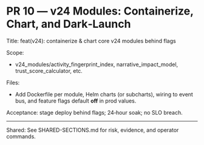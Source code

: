 # PR 10 — v24 Modules: Containerize, Chart, and Dark‑Launch

Title: feat(v24): containerize & chart core v24 modules behind flags

Scope:

- v24_modules/activity_fingerprint_index, narrative_impact_model, trust_score_calculator, etc.

Files:

- Add Dockerfile per module, Helm charts (or subcharts), wiring to event bus, and feature flags default **off** in prod values.

Acceptance: stage deploy behind flags; 24‑hour soak; no SLO breach.

---

Shared: See SHARED-SECTIONS.md for risk, evidence, and operator commands.
